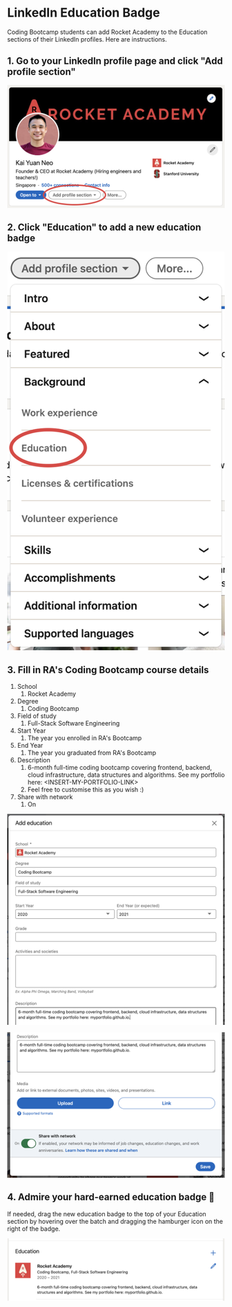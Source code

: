 # LinkedIn Education Badge

Coding Bootcamp students can add Rocket Academy to the Education sections of their LinkedIn profiles. Here are instructions.

## 1. Go to your LinkedIn profile page and click "**Add profile section"**

![](../.gitbook/assets/jie-ping-20210401-12.55.44.png)

## 2. Click "Education" to add a new education badge

![](../.gitbook/assets/jie-ping-20210401-12.42.04.png)

## 3. Fill in RA's Coding Bootcamp course details

1. School
   1. Rocket Academy
2. Degree
   1. Coding Bootcamp
3. Field of study
   1. Full-Stack Software Engineering
4. Start Year
   1. The year you enrolled in RA's Bootcamp
5. End Year
   1. The year you graduated from RA's Bootcamp
6. Description
   1. 6-month full-time coding bootcamp covering frontend, backend, cloud infrastructure, data structures and algorithms. See my portfolio here: &lt;INSERT-MY-PORTFOLIO-LINK&gt;
   2. Feel free to customise this as you wish :\)
7. Share with network
   1. On

![](../.gitbook/assets/jie-ping-20210401-12.53.40.png)

![](../.gitbook/assets/jie-ping-20210401-12.53.49.png)

## 4. Admire your hard-earned education badge 🚀

If needed, drag the new education badge to the top of your Education section by hovering over the batch and dragging the hamburger icon on the right of the badge.

![](../.gitbook/assets/jie-ping-20210401-12.54.21.png)

